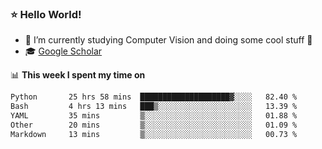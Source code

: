 ### ⭐️ Hello World!

<!--
**hologerry/hologerry** is a ✨ _special_ ✨ repository because its `README.md` (this file) appears on your GitHub profile.

Here are some ideas to get you started:

- 🔭 I’m currently working and studying on Computer Vision
- 🌱 I’m currently learning at Peking University
- 💬 Ask me about 
- 📫 How to reach me: E-mail
- 😄 Pronouns: he/his
- ⚡ Fun fact: Music is the Power
-->


- 🔭 I’m currently studying Computer Vision and doing some cool stuff 🤖
- 🎓 [Google Scholar](https://scholar.google.com/citations?user=3ykqW9wAAAAJ&hl=en)


📊 **This week I spent my time on**

<!--START_SECTION:waka-->

```txt
Python       25 hrs 58 mins  ████████████████████▓░░░░   82.40 %
Bash         4 hrs 13 mins   ███▒░░░░░░░░░░░░░░░░░░░░░   13.39 %
YAML         35 mins         ▒░░░░░░░░░░░░░░░░░░░░░░░░   01.88 %
Other        20 mins         ▒░░░░░░░░░░░░░░░░░░░░░░░░   01.09 %
Markdown     13 mins         ▒░░░░░░░░░░░░░░░░░░░░░░░░   00.73 %
```

<!--END_SECTION:waka-->
